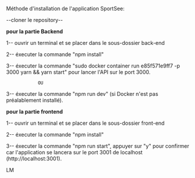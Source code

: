 
Méthode d'installation de l'application SportSee:


--cloner le repository--


__pour la partie Backend__


1-- ouvrir un terminal et se placer dans le sous-dossier back-end

2-- éxecuter la commande "npm install"

3-- éxecuter la commande "sudo docker container run e85f571e9ff7 -p 3000  yarn && yarn start" pour lancer l'API sur le port 3000.

                OU

3-- éxecuter la commande "npm run dev" (si Docker n'est pas préalablement installé).


__pour la partie frontend__

1-- ouvrir un terminal et se placer dans le sous-dossier front-end

2-- éxecuter la commande "npm install"

3-- éxecuter la commande "npm run start", appuyer sur "y" pour confirmer car l'application se lancera 
sur le port 3001 de localhost (http://localhost:3001).


LM